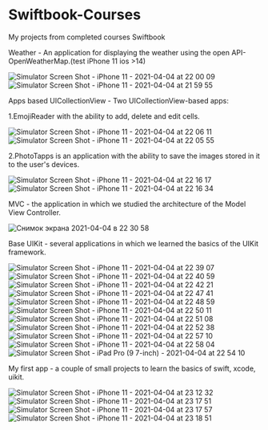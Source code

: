 # Swiftbook-Courses

My projects from completed courses Swiftbook

Weather - An application for displaying the weather using the open API-OpenWeatherMap.(test iPhone 11 ios >14)

![Simulator Screen Shot - iPhone 11 - 2021-04-04 at 22 00 09](https://user-images.githubusercontent.com/76879483/113518854-850dc200-9591-11eb-9903-98591464ce33.png) ![Simulator Screen Shot - iPhone 11 - 2021-04-04 at 21 59 55](https://user-images.githubusercontent.com/76879483/113518856-86d78580-9591-11eb-88f4-6c7c2e5475d6.png)

Apps based  UICollectionView - Two UICollectionView-based apps:

1.EmojiReader with the ability to add, delete and edit cells.

![Simulator Screen Shot - iPhone 11 - 2021-04-04 at 22 06 11](https://user-images.githubusercontent.com/76879483/113519240-a53e8080-9593-11eb-9fd3-ac5ef9d9d574.png) ![Simulator Screen Shot - iPhone 11 - 2021-04-04 at 22 05 55](https://user-images.githubusercontent.com/76879483/113519333-2e55b780-9594-11eb-8a91-d8df675af963.png)


2.PhotoTapps is an application with the ability to save the images stored in it to the user's devices.

![Simulator Screen Shot - iPhone 11 - 2021-04-04 at 22 16 17](https://user-images.githubusercontent.com/76879483/113519243-a66fad80-9593-11eb-9748-65ca5f832863.png) ![Simulator Screen Shot - iPhone 11 - 2021-04-04 at 22 16 34](https://user-images.githubusercontent.com/76879483/113519245-a8397100-9593-11eb-8200-25dff295d257.png)

MVC - the application in which we studied the architecture of the Model View Controller.

![Снимок экрана 2021-04-04 в 22 30 58](https://user-images.githubusercontent.com/76879483/113519581-d6b84b80-9595-11eb-8578-d43c9dd35d67.png)

Base UIKit - several applications in which we learned the basics of the UIKit framework.

![Simulator Screen Shot - iPhone 11 - 2021-04-04 at 22 39 07](https://user-images.githubusercontent.com/76879483/113520127-abcff680-9599-11eb-9df1-ebd2af4473fe.png) ![Simulator Screen Shot - iPhone 11 - 2021-04-04 at 22 40 59](https://user-images.githubusercontent.com/76879483/113520182-08331600-959a-11eb-95ee-394626c0dc83.png) ![Simulator Screen Shot - iPhone 11 - 2021-04-04 at 22 42 21](https://user-images.githubusercontent.com/76879483/113520188-12551480-959a-11eb-8304-4f06a6b21258.png) ![Simulator Screen Shot - iPhone 11 - 2021-04-04 at 22 47 41](https://user-images.githubusercontent.com/76879483/113520197-24cf4e00-959a-11eb-93c1-03f877544d8a.png) ![Simulator Screen Shot - iPhone 11 - 2021-04-04 at 22 48 59](https://user-images.githubusercontent.com/76879483/113520204-2d278900-959a-11eb-83dc-8fdf8be1a9e5.png) ![Simulator Screen Shot - iPhone 11 - 2021-04-04 at 22 50 11](https://user-images.githubusercontent.com/76879483/113520213-3d3f6880-959a-11eb-8e30-3223884a2552.png) ![Simulator Screen Shot - iPhone 11 - 2021-04-04 at 22 51 08](https://user-images.githubusercontent.com/76879483/113520228-4d574800-959a-11eb-8a51-648de3d48ec9.png) ![Simulator Screen Shot - iPhone 11 - 2021-04-04 at 22 52 38](https://user-images.githubusercontent.com/76879483/113520243-6102ae80-959a-11eb-9e65-efc7ce3c137b.png) ![Simulator Screen Shot - iPhone 11 - 2021-04-04 at 22 57 10](https://user-images.githubusercontent.com/76879483/113520248-6d870700-959a-11eb-8a6d-604993bf8544.png) ![Simulator Screen Shot - iPhone 11 - 2021-04-04 at 22 58 04](https://user-images.githubusercontent.com/76879483/113520268-7d9ee680-959a-11eb-8098-fa667f5057ea.png) ![Simulator Screen Shot - iPad Pro (9 7-inch) - 2021-04-04 at 22 54 10](https://user-images.githubusercontent.com/76879483/113520280-927b7a00-959a-11eb-9849-c932698ca7ce.png)

My first app - a couple of small projects to learn the basics of swift, xcode, uikit.

![Simulator Screen Shot - iPhone 11 - 2021-04-04 at 23 12 32](https://user-images.githubusercontent.com/76879483/113520545-78429b80-959c-11eb-912a-08da82c9e465.png) ![Simulator Screen Shot - iPhone 11 - 2021-04-04 at 23 17 51](https://user-images.githubusercontent.com/76879483/113520548-80024000-959c-11eb-8a6b-81b879622b19.png) ![Simulator Screen Shot - iPhone 11 - 2021-04-04 at 23 17 57](https://user-images.githubusercontent.com/76879483/113520563-96100080-959c-11eb-8bdc-161f11a98747.png) ![Simulator Screen Shot - iPhone 11 - 2021-04-04 at 23 18 51](https://user-images.githubusercontent.com/76879483/113520564-97d9c400-959c-11eb-8a1b-4452e35b916e.png)

















